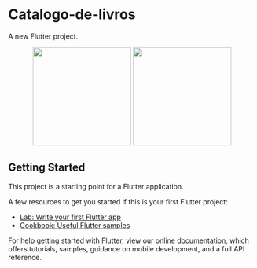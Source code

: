 # Catalogo-de-livros

A new Flutter project.

<center>
  <img src="https://github.com/RuanCarreiroGomes/Catalogo-de-livros/blob/main/Book%20Catalog/GIF-210511_114922.gif" width="200">
  <img src="https://github.com/RuanCarreiroGomes/Catalogo-de-livros/blob/main/Book%20Catalog/GIF-210511_114537.gif" width="200">
</center>

## Getting Started

This project is a starting point for a Flutter application.

A few resources to get you started if this is your first Flutter project:

- [Lab: Write your first Flutter app](https://flutter.dev/docs/get-started/codelab)
- [Cookbook: Useful Flutter samples](https://flutter.dev/docs/cookbook)

For help getting started with Flutter, view our
[online documentation](https://flutter.dev/docs), which offers tutorials,
samples, guidance on mobile development, and a full API reference.
